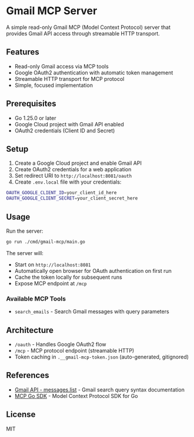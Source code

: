 # Gmail MCP Server

A simple read-only Gmail MCP (Model Context Protocol) server that provides Gmail API access through streamable HTTP transport.

## Features

- Read-only Gmail access via MCP tools
- Google OAuth2 authentication with automatic token management
- Streamable HTTP transport for MCP protocol
- Simple, focused implementation

## Prerequisites

- Go 1.25.0 or later
- Google Cloud project with Gmail API enabled
- OAuth2 credentials (Client ID and Secret)

## Setup

1. Create a Google Cloud project and enable Gmail API
2. Create OAuth2 credentials for a web application
3. Set redirect URI to `http://localhost:8081/oauth`
4. Create `.env.local` file with your credentials:

```bash
OAUTH_GOOGLE_CLIENT_ID=your_client_id_here
OAUTH_GOOGLE_CLIENT_SECRET=your_client_secret_here
```

## Usage

Run the server:

```bash
go run ./cmd/gmail-mcp/main.go
```

The server will:
- Start on `http://localhost:8081`
- Automatically open browser for OAuth authentication on first run
- Cache the token locally for subsequent runs
- Expose MCP endpoint at `/mcp`

### Available MCP Tools

- `search_emails` - Search Gmail messages with query parameters

## Architecture

- `/oauth` - Handles Google OAuth2 flow
- `/mcp` - MCP protocol endpoint (streamable HTTP)
- Token caching in `.__gmail-mcp-token.json` (auto-generated, gitignored)

## References

- [Gmail API - messages.list](https://developers.google.com/workspace/gmail/api/reference/rest/v1/users.messages/list) - Gmail search query syntax documentation
- [MCP Go SDK](https://pkg.go.dev/github.com/modelcontextprotocol/go-sdk/mcp) - Model Context Protocol SDK for Go

## License

MIT